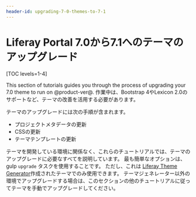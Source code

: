 ```yaml
---
header-id: upgrading-7-0-themes-to-7-1
---
```


# Liferay Portal 7.0から7.1へのテーマのアップグレード

[TOC levels=1-4]

This section of tutorials guides you through the process of upgrading your 7.0 theme to run on @product-ver@. 作業中は、Bootstrap 4やLexicon 2.0のサポートなど、テーマの改善を活用する必要があります。

テーマのアップグレードには次の手順が含まれます。

  - プロジェクトメタデータの更新
  - CSSの更新
  - テーマテンプレートの更新

テーマを開発している環境に関係なく、これらのチュートリアルでは、テーマのアップグレードに必要なすべてを説明しています。 最も簡単なオプションは、gulp `upgrade` タスクを使用することです。 ただし、これは [Liferay Theme Generator](/docs/7-1/tutorials/-/knowledge_base/t/creating-themes)作成されたテーマでのみ使用できます。 テーマジェネレーター以外の環境でアップグレードする場合は、このセクションの他のチュートリアルに従ってテーマを手動でアップグレードしてください。
